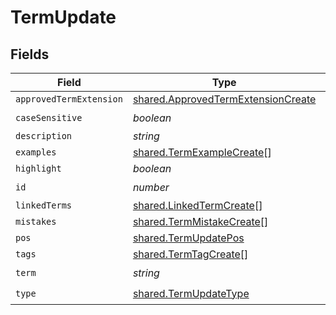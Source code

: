 # TermUpdate


## Fields

| Field                                                                                           | Type                                                                                            | Required                                                                                        | Description                                                                                     |
| ----------------------------------------------------------------------------------------------- | ----------------------------------------------------------------------------------------------- | ----------------------------------------------------------------------------------------------- | ----------------------------------------------------------------------------------------------- |
| `approvedTermExtension`                                                                         | [shared.ApprovedTermExtensionCreate](../../../sdk/models/shared/approvedtermextensioncreate.md) | :heavy_minus_sign:                                                                              | N/A                                                                                             |
| `caseSensitive`                                                                                 | *boolean*                                                                                       | :heavy_check_mark:                                                                              | N/A                                                                                             |
| `description`                                                                                   | *string*                                                                                        | :heavy_minus_sign:                                                                              | N/A                                                                                             |
| `examples`                                                                                      | [shared.TermExampleCreate](../../../sdk/models/shared/termexamplecreate.md)[]                   | :heavy_minus_sign:                                                                              | N/A                                                                                             |
| `highlight`                                                                                     | *boolean*                                                                                       | :heavy_minus_sign:                                                                              | N/A                                                                                             |
| `id`                                                                                            | *number*                                                                                        | :heavy_check_mark:                                                                              | N/A                                                                                             |
| `linkedTerms`                                                                                   | [shared.LinkedTermCreate](../../../sdk/models/shared/linkedtermcreate.md)[]                     | :heavy_minus_sign:                                                                              | N/A                                                                                             |
| `mistakes`                                                                                      | [shared.TermMistakeCreate](../../../sdk/models/shared/termmistakecreate.md)[]                   | :heavy_minus_sign:                                                                              | N/A                                                                                             |
| `pos`                                                                                           | [shared.TermUpdatePos](../../../sdk/models/shared/termupdatepos.md)                             | :heavy_minus_sign:                                                                              | N/A                                                                                             |
| `tags`                                                                                          | [shared.TermTagCreate](../../../sdk/models/shared/termtagcreate.md)[]                           | :heavy_minus_sign:                                                                              | N/A                                                                                             |
| `term`                                                                                          | *string*                                                                                        | :heavy_check_mark:                                                                              | N/A                                                                                             |
| `type`                                                                                          | [shared.TermUpdateType](../../../sdk/models/shared/termupdatetype.md)                           | :heavy_check_mark:                                                                              | N/A                                                                                             |